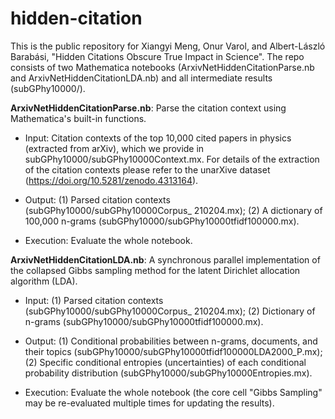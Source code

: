 # hidden-citation

This is the public repository for Xiangyi Meng, Onur Varol, and Albert-László Barabási, "Hidden Citations Obscure True Impact in Science". The repo consists of two Mathematica notebooks (ArxivNetHiddenCitationParse.nb and ArxivNetHiddenCitationLDA.nb) and all intermediate results (subGPhy10000/).

__ArxivNetHiddenCitationParse.nb__: Parse the citation context using Mathematica's built-in functions.

- Input: Citation contexts of the top 10,000 cited papers in physics (extracted from arXiv), which we provide in subGPhy10000/subGPhy10000Context.mx. For details of the extraction of the citation contexts please refer to the unarXive dataset (https://doi.org/10.5281/zenodo.4313164).

- Output: (1) Parsed citation contexts (subGPhy10000/subGPhy10000Corpus_ 210204.mx); (2) A dictionary of 100,000 n-grams (subGPhy10000/subGPhy10000tfidf100000.mx).

- Execution: Evaluate the whole notebook.




__ArxivNetHiddenCitationLDA.nb__: A synchronous parallel implementation of the collapsed Gibbs sampling method for the latent Dirichlet allocation algorithm (LDA).

- Input: (1) Parsed citation contexts (subGPhy10000/subGPhy10000Corpus_ 210204.mx); (2) Dictionary of n-grams (subGPhy10000/subGPhy10000tfidf100000.mx).

- Output: (1) Conditional probabilities between n-grams, documents, and their topics (subGPhy10000/subGPhy10000tfidf100000LDA2000_P.mx); (2) Specific conditional entropies (uncertainties) of each conditional probability distribution
(subGPhy10000/subGPhy10000Entropies.mx).

- Execution: Evaluate the whole notebook (the core cell "Gibbs Sampling" may be re-evaluated multiple times for updating the results).
